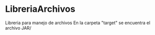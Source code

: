 # LibreriaArchivos
Libreria para manejo de archivos
En la carpeta "target" se encuentra el archivo JAR/
